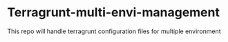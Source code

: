 # Terragrunt-multi-envi-management
This repo will handle terragrunt configuration files for multiple environment
